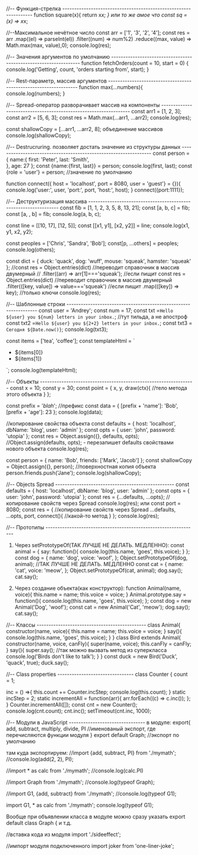 //-- Функция-стрелка -----------------------------------------------------------------
function square(x){
  return x*x;
}
или то же амое что
const sq = (x) => x*x;


//--Максимальное нечётное число
const arr = ['1', '3', '2', '4'];
const res = arr
  .map((el) => parseInt(el))
  .filter((num) => num%2)
  .reduce((max, value) => Math.max(max, value),0);
console.log(res);


//-- Значения аргументов по умолчанию -----------------------------------------------------------------
function fetchOrders(count = 10, start = 0)
{
  console.log('Getting', count, 'orders starting from', start);
}


//-- Rest-параметр, массив аргументов -----------------------------------------------------------------
function max(...numbers){
  console.log(numbers);
}


//-- Spread-оператор разворачивает массив на компоненты -----------------------------------------------------------------
const arr1 = [1, 2, 3];
const arr2 = [5, 6, 3];
const res = Math.max(...arr1, ...arr2);
console.log(res);

const shallowCopy = [...arr1, ...arr2, 8];		объединение массивов
console.log(shallowCopy);


//-- Destrucruring. позволяет достать значение из структуры данных -----------------------------------------------------------------
const person = {
  name:{
    first: 'Peter',
    last: 'Smith',  
  },
  age: 27
};
const {name:{first, last}} = person;
console.log(first, last);
const {role = 'user'} = person;		//значение по умолчанию

function connect({
  host = 'localhost',
  port = 8080,
  user = 'guest'} = {}){
  console.log('user:', user, 'port:', port, 'host:', host);
}
connect({port:1111});


//-- Деструктуризация массива -----------------------------------------------------------------
const fib = [1, 1, 2, 3, 5, 8, 13, 21];
const [a, b, c] = fib;
const [a, , b] = fib;
console.log(a, b, c);

const line = [[10, 17], [12, 5]];
const [[x1, y1], [x2, y2]] = line;
console.log(x1, y1, x2, y2);

const peoples = ['Chris', 'Sandra', 'Bob'];
const[p, ...others] = peoples;
console.log(others);

const dict = {
  duck: 'quack',
  dog: 'wuff',
  mouse: 'squeak',
  hamster: 'squeak'
};
//const res = Object.entries(dict) //переводит справочник в массив двумерный
//  .filter((arr) => arr[1]==='squeak');    //если пищит 
 const res = Object.entries(dict) //переводит справочник в массив двумерный
  .filter(([key, value]) => value==='squeak')    //если пищит 
  .map(([key]) => key);                         //только ключи
console.log(res);


//-- Шаблонные строки -----------------------------------------------------------------
const user = 'Andrey';
const num = 17;
const txt =`Hello ${user} you ${num} letters in your inbox.`;   //тут тильда, а не апостроф
const txt2 =`Hello ${user} you ${2+2} letters in your inbox.`;
const txt3 = `Сегодня ${Date.now()}`;
console.log(txt3);

const items = ['tea', 'coffee'];
const templateHtml = `
  <ul>
    <li>${items[0]}</li>
    <li>${items[1]}</li>
  </ul>
`;
console.log(templateHtml);


//-- Объекты -----------------------------------------------------------------
const x = 10;
const y = 30;
const point = {
  x,
  y,
  draw(ctx){
    //тело метода этого объекта
  }
}; 

const prefix = '_blah_';  //префикс
const data = {
  [prefix + 'name']: 'Bob',
  [prefix + 'age']: 23
};
console.log(data);

//копирование свойства объекта
const defaults = {
  host: 'localhost',
  dbName: 'blog',
  user: 'admin'
};
const opts = {
  user: 'john',
  password: 'utopia'
};
const res = Object.assign({}, defaults, opts);  //Object.assign(defaults, opts); - перезапишет defaults свойствами нового объекта
console.log(res);

const person = {
  name: 'Bob',
  friends: ['Mark', 'Jacob']
};
const shallowCopy = Object.assign({}, person);  //поверхностная копия объекта
person.friends.push('Jane');
console.log(shallowCopy);


//-- Objects Spread --------------------------------------------------
const defaults = {
  host: 'localhost',
  dbName: 'blog',
  user: 'admin'
};
const opts = {
  user: 'john',
  password: 'utopia'
};
const res = {...defaults, ...opts};   //копирование свойств через Spread
console.log(res);
или
const port = 8080;
const res = {   //копирование свойств через Spread
  ...defaults,
  ...opts,
  port,
  connect(){
    //какой-то метод
  }
};
console.log(res);



//-- Прототипы ----------------------------------------------------------------
1. Через setPrototypeOf(ТАК ЛУЧШЕ НЕ ДЕЛАТЬ. МЕДЛЕННО):
const animal = {
  say: function(){
    console.log(this.name, 'goes', this.voice);
  }
};
const dog = {
  name: 'dog',
  voice: 'woof',
};
Object.setPrototypeOf(dog, animal); //ТАК ЛУЧШЕ НЕ ДЕЛАТЬ. МЕДЛЕННО
const cat = {
  name: 'cat',
  voice: 'meow',
};
Object.setPrototypeOf(cat, animal);
dog.say();
cat.say();

2. Через создание объекта(как конструктор):
function Animal(name, voice){
  this.name = name;
  this.voice = voice;
}
Animal.prototype.say = function(){
  console.log(this.name, 'goes', this.voice);
};
const dog = new Animal('Dog', 'woof');
const cat = new Animal('Cat', 'meow');
dog.say();
cat.say();


//-- Классы ----------------------------------------------
class Animal{
  constructor(name, voice){
    this.name = name;
    this.voice = voice;
  }
  say(){
    console.log(this.name, 'goes', this.voice);
  }
}
class Bird extends Animal{
  constructor(name, voice, canFly){
    super(name, voice);
    this.canFly = canFly;
  }
  say(){
    super.say();  //так можно вызвать метод из суперкласса
    console.log('Birds don\'t like to talk');
  }
}
const duck = new Bird('Duck', 'quack', true);
duck.say();


//-- Class properties --------------------------------
class Counter {
  count = 1;

  inc = () =>{
    this.count += Counter.incStep;
    console.log(this.count);
  }
  static incStep = 2;
  static incrementAll = function(arr){
    arr.forEach((c) => c.inc());
  };
}
Counter.incrementAll([]);
const cnt = new Counter();
console.log(cnt.count);
cnt.inc();
setTimeout(cnt.inc, 1000);



//-- Модули в JavaScript --------------------------------
в модуле:
export{
  add, subtract, multiply, divide, PI   //именованый экспорт, где перечисляются функции модуля
}
export default Graph; //экспорт по умолчанию

там куда экспортируем:
//import {add, subtract, PI} from './mymath';
//console.log(add(2, 2), PI);

//import * as calc from './mymath';
//console.log(calc.PI)

//import Graph from './mymath';
//console.log(typeof Graph);

//import G1, {add, subtract} from './mymath';
//console.log(typeof G1);

import G1, * as calc from './mymath';
console.log(typeof G1);

Вообще при объявлении класса в модуле можно сразу указать
export default class Graph { и т.д.

//вставка кода из модуля
import './sideeffect';

//импорт модуля подключенного
import joker from 'one-liner-joke';



























